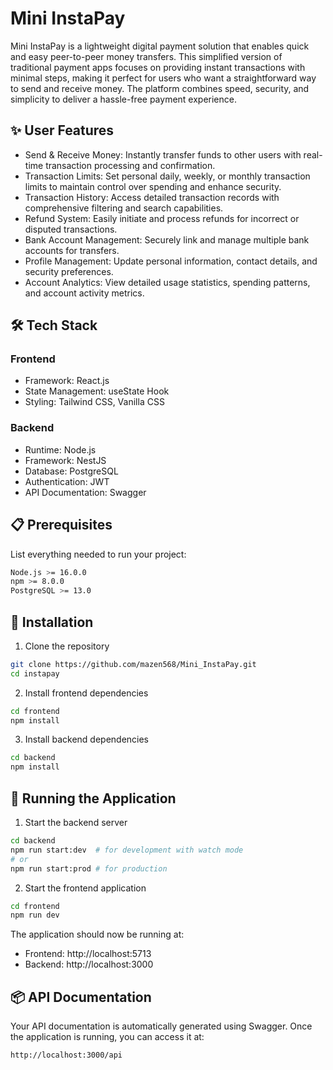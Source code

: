 # Mini InstaPay

Mini InstaPay is a lightweight digital payment solution that enables quick and easy peer-to-peer money transfers. This simplified version of traditional payment apps focuses on providing instant transactions with minimal steps, making it perfect for users who want a straightforward way to send and receive money. The platform combines speed, security, and simplicity to deliver a hassle-free payment experience.


## ✨ User Features

* Send & Receive Money: Instantly transfer funds to other users with real-time transaction processing and confirmation.
* Transaction Limits: Set personal daily, weekly, or monthly transaction limits to maintain control over spending and enhance security.
* Transaction History: Access detailed transaction records with comprehensive filtering and search capabilities.
* Refund System: Easily initiate and process refunds for incorrect or disputed transactions.
* Bank Account Management: Securely link and manage multiple bank accounts for transfers.
* Profile Management: Update personal information, contact details, and security preferences.
* Account Analytics: View detailed usage statistics, spending patterns, and account activity metrics.

## 🛠️ Tech Stack

### Frontend
* Framework: React.js
* State Management: useState Hook
* Styling: Tailwind CSS, Vanilla CSS

### Backend
* Runtime: Node.js
* Framework: NestJS
* Database: PostgreSQL
* Authentication: JWT
* API Documentation: Swagger

## 📋 Prerequisites

List everything needed to run your project:

```bash
Node.js >= 16.0.0
npm >= 8.0.0
PostgreSQL >= 13.0 
```

## 🔧 Installation

1. Clone the repository
```bash
git clone https://github.com/mazen568/Mini_InstaPay.git
cd instapay
```

2. Install frontend dependencies
```bash
cd frontend
npm install
```

3. Install backend dependencies
```bash
cd backend
npm install
```

## 🚀 Running the Application

1. Start the backend server
```bash
cd backend
npm run start:dev  # for development with watch mode
# or
npm run start:prod # for production
```

2. Start the frontend application
```bash
cd frontend
npm run dev
```

The application should now be running at:
* Frontend: http://localhost:5713
* Backend: http://localhost:3000


## 📦 API Documentation

Your API documentation is automatically generated using Swagger. Once the application is running, you can access it at:

```
http://localhost:3000/api
```

